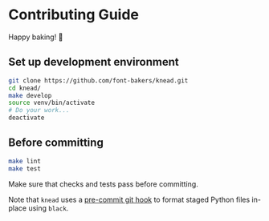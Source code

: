 # Contributing Guide

Happy baking! :bread:

## Set up development environment

```bash
git clone https://github.com/font-bakers/knead.git
cd knead/
make develop
source venv/bin/activate
# Do your work...
deactivate
```

## Before committing

```bash
make lint
make test
```

Make sure that checks and tests pass before committing. 

Note that `knead` uses a [pre-commit git
hook](https://github.com/font-bakers/knead/blob/master/.githooks/pre-commit) to
format staged Python files in-place using `black`.
